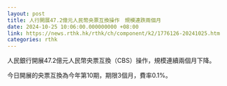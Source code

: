 ```yaml
---
layout: post
title: 人行開展47.2億元人民幣央票互換操作　規模連跌兩個月
date: 2024-10-25 10:06:00.000000000 +08:00
link: https://news.rthk.hk/rthk/ch/component/k2/1776126-20241025.htm
categories: rthk
---
```


人民銀行開展47.2億元人民幣央票互換（CBS）操作，規模連續兩個月下降。

今日開展的央票互換為今年第10期，期限3個月，費率0.1%。
